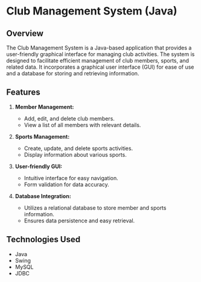 # Club Management System (Java)

## Overview

The Club Management System is a Java-based application that provides a user-friendly graphical interface for managing club activities. The system is designed to facilitate efficient management of club members, sports, and related data. It incorporates a graphical user interface (GUI) for ease of use and a database for storing and retrieving information.

## Features

1. **Member Management:**
   - Add, edit, and delete club members.
   - View a list of all members with relevant details.

2. **Sports Management:**
   - Create, update, and delete sports activities.
   - Display information about various sports.

3. **User-friendly GUI:**
   - Intuitive interface for easy navigation.
   - Form validation for data accuracy.

4. **Database Integration:**
   - Utilizes a relational database to store member and sports information.
   - Ensures data persistence and easy retrieval.

## Technologies Used

- Java
- Swing  
- MySQL  
- JDBC  

 